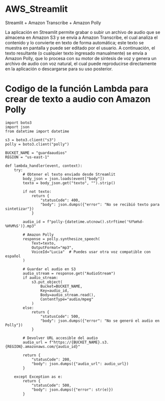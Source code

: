 # AWS_Streamlit
Streamlit + Amazon Transcribe + Amazon Polly

La aplicación en Streamlit permite grabar o subir un archivo de audio que se almacena en Amazon S3 y se envía a Amazon Transcribe, el cual analiza el contenido y lo convierte en texto de forma automática; este texto se muestra en pantalla y puede ser editado por el usuario. A continuación, el texto resultante (o cualquier texto ingresado manualmente) se envía a Amazon Polly, que lo procesa con su motor de síntesis de voz y genera un archivo de audio con voz natural, el cual puede reproducirse directamente en la aplicación o descargarse para su uso posterior.

# Codigo de la función Lambda para crear de texto a audio con Amazon Polly

    import boto3
    import json
    from datetime import datetime
    
    s3 = boto3.client("s3")
    polly = boto3.client("polly")
    
    BUCKET_NAME = "guardaaudios"
    REGION = "us-east-1"
    
    def lambda_handler(event, context):
        try:
            # Obtener el texto enviado desde Streamlit
            body_json = json.loads(event["body"])
            texto = body_json.get("texto", "").strip()
            
            if not texto:
                return {
                    "statusCode": 400,
                    "body": json.dumps({"error": "No se recibió texto para sintetizar"})
                }
    
            audio_id = f"polly-{datetime.utcnow().strftime('%Y%m%d-%H%M%S')}.mp3"
    
            # Amazon Polly
            response = polly.synthesize_speech(
                Text=texto,
                OutputFormat="mp3",
                VoiceId="Lucia"  # Puedes usar otra voz compatible con español
            )
    
            # Guardar el audio en S3
            audio_stream = response.get("AudioStream")
            if audio_stream:
                s3.put_object(
                    Bucket=BUCKET_NAME,
                    Key=audio_id,
                    Body=audio_stream.read(),
                    ContentType="audio/mpeg"
                )
            else:
                return {
                    "statusCode": 500,
                    "body": json.dumps({"error": "No se generó el audio en Polly"})
                }
    
            # Devolver URL accesible del audio
            audio_url = f"https://{BUCKET_NAME}.s3.{REGION}.amazonaws.com/{audio_id}"
    
            return {
                "statusCode": 200,
                "body": json.dumps({"audio_url": audio_url})
            }
    
        except Exception as e:
            return {
                "statusCode": 500,
                "body": json.dumps({"error": str(e)})
            }

